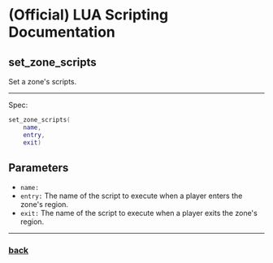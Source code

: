 
# (Official) LUA Scripting Documentation

## set_zone_scripts

Set a zone's scripts.

___

Spec:

```lua
set_zone_scripts(
	name,
	entry,
	exit)
```

## Parameters

- `name:` 
- `entry:` The name of the script to execute when a player enters the zone's region.
- `exit:` The name of the script to execute when a player exits the zone's region.

___

### [back](../zones)
